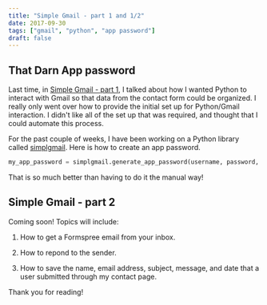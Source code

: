 ```yaml
---
title: "Simple Gmail - part 1 and 1/2"
date: 2017-09-30
tags: ["gmail", "python", "app password"]
draft: false
---
```


## That Darn App password

Last time, in [Simple Gmail - part 1](/post/simplgmail1/), I talked about how I
wanted Python to interact with Gmail so that data from the contact form could
be organized.  I really only went over how to provide the initial set up for
Python/Gmail interaction.  I didn't like all of the set up that was required,
and thought that I could automate this process.

For the past couple of weeks, I have been working on a Python library called
[simplgmail]("https://github.com/liamcryan/simplgmail").  Here is how to create
an app password.

```python
my_app_password = simplgmail.generate_app_password(username, password, phone_number, app_name)
```

That is so much better than having to do it the manual way!  

## Simple Gmail - part 2

Coming soon!  Topics will include:

1.  How to get a Formspree email from your inbox.

2.  How to repond to the sender.

3.  How to save the name, email address, subject, message, and date that a user
submitted through my contact page.

Thank you for reading!
